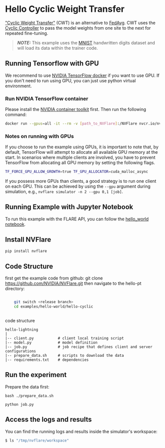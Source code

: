 # Hello Cyclic Weight Transfer

["Cyclic Weight Transfer"](https://pubmed.ncbi.nlm.nih.gov/29617797/
) (CWT) is an alternative to [FedAvg](https://arxiv.org/abs/1602.05629). CWT uses the [Cyclic Controller](https://nvflare.readthedocs.io/en/main/apidocs/nvflare.app_common.workflows.cyclic.html) to pass the model weights from one site to the next for repeated fine-tuning.

> **_NOTE:_** This example uses the [MNIST](http://yann.lecun.com/exdb/mnist/) handwritten digits dataset and will load its data within the trainer code.

## Running Tensorflow with GPU

We recommend to use [NVIDIA TensorFlow docker](https://catalog.ngc.nvidia.com/orgs/nvidia/containers/tensorflow) if you want to use GPU.
If you don't need to run using GPU, you can just use python virtual environment.

### Run NVIDIA TensorFlow container
Please install the [NVIDIA container toolkit](https://docs.nvidia.com/datacenter/cloud-native/container-toolkit/latest/install-guide.html) first.
Then run the following command:

```bash
docker run --gpus=all -it --rm -v [path_to_NVFlare]:/NVFlare nvcr.io/nvidia/tensorflow:xx.xx-tf2-py3
```

### Notes on running with GPUs

If you choose to run the example using GPUs, it is important to note that,
by default, TensorFlow will attempt to allocate all available GPU memory at the start.
In scenarios where multiple clients are involved, you have to prevent TensorFlow from allocating all GPU memory
by setting the following flags.
```bash
TF_FORCE_GPU_ALLOW_GROWTH=true TF_GPU_ALLOCATOR=cuda_malloc_async
```

If you possess more GPUs than clients, a good strategy is to run one client on each GPU.
This can be achieved by using the `--gpu` argument during simulation, e.g., `nvflare simulator -n 2 --gpu 0,1 [job]`.



## Running Example with Jupyter Notebook
To run this example with the FLARE API, you can follow the [hello_world notebook](../hello_world.ipynb).

## Install NVFlare

```bash
pip install nvflare
```

Code Structure
--------------

first get the example code from github:
git clone https://github.com/NVIDIA/NVFlare.git
then navigate to the hello-pt directory:

```bash

    git switch <release branch>
    cd examples/hello-world/hello-cyclic
    
```
code structure

```
hello-lightning
|
|-- client.py           # client local training script
|-- model.py            # model definition
|-- job.py              # job recipe that defines client and server configurations
|-- prepare_data.sh     # scripts to download the data
|-- requirements.txt    # dependencies
```


## Run the experiment

Prepare the data first:

```
bash ./prepare_data.sh

python job.py
```

## Access the logs and results

You can find the running logs and results inside the simulator's workspace:

```bash
$ ls "/tmp/nvflare/workspace"
```
